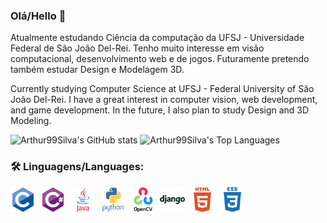 ### Olá/Hello 👋

Atualmente estudando Ciência da computação da UFSJ - Universidade Federal de São João Del-Rei. Tenho muito interesse em visão computacional, desenvolvimento web e de jogos. Futuramente pretendo também estudar Design e Modelagem 3D.

Currently studying Computer Science at UFSJ - Federal University of São João Del-Rei. I have a great interest in computer vision, web development, and game development. In the future, I also plan to study Design and 3D Modeling.

![Arthur99Silva's GitHub stats](https://github-readme-stats.vercel.app/api?username=Arthur99Silva&show_icons=true&theme=radical)
![Arthur99Silva's Top Languages](https://github-readme-stats.vercel.app/api/top-langs/?username=Arthur99Silva&theme=radical&show_icons=true&hide_border=false&layout=compact)


### :hammer_and_wrench: Linguagens/Languages:
<div>
  <img src="https://github.com/devicons/devicon/blob/master/icons/c/c-original.svg" title="C" alt="C" width="40" height="40"/>&nbsp;
  <img src="https://github.com/devicons/devicon/blob/master/icons/csharp/csharp-original.svg" title="C#" alt="C#" width="40" height="40"/>&nbsp;
  <img src="https://github.com/devicons/devicon/blob/master/icons/java/java-original-wordmark.svg" title="Java" alt="Java" width="40" height="40"/>&nbsp;
  <img src="https://github.com/devicons/devicon/blob/master/icons/python/python-original-wordmark.svg" title="Python" alt="Python" width="40" height="40"/>&nbsp;
  <img src="https://github.com/devicons/devicon/blob/master/icons/opencv/opencv-original-wordmark.svg" title="CSS" alt="CSS" width="40" height="40"/>&nbsp;
  <img src="https://github.com/devicons/devicon/blob/master/icons/django/django-plain-wordmark.svg" title="Django" alt="Django" width="40" height="40"/>&nbsp;
  <img src="https://github.com/devicons/devicon/blob/master/icons/html5/html5-plain-wordmark.svg" title="HTML" alt="HTML" width="40" height="40"/>&nbsp;
  <img src="https://github.com/devicons/devicon/blob/master/icons/css3/css3-plain-wordmark.svg" title="CSS" alt="CSS" width="40" height="40"/>&nbsp;
</div>
